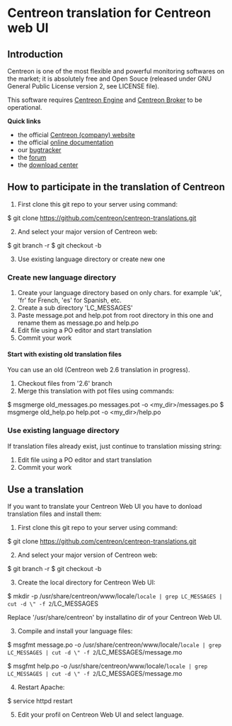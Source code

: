 # Centreon translation for Centreon web UI #

## Introduction ##

Centreon is one of the most flexible and powerful monitoring softwares
on the market; it is absolutely free and Open Souce (released under GNU
General Public License version 2, see LICENSE file).

This software requires [Centreon Engine](https://github.com/centreon/centreon-engine)
and [Centreon Broker](https://github.com/centreon/centreon-broker) to be
operational.

**Quick links**
* the official [Centreon (company) website](https://www.centreon.com)
* the official [online documentation](https://documentation.centreon.com)
* our [bugtracker](https://github.com/centreon/centreon/issues)
* the [forum](http://forum.centreon.com)
* the [download center](https://download.centreon.com)

## How to participate in the translation of Centreon ##

1. First clone this git repo to your server using command:

  $ git clone https://github.com/centreon/centreon-translations.git

2. And select your major version of Centreon web:

  $ git branch -r
  $ git checkout -b <branch>

3. Use existing language directory or create new one

### Create new language directory ###

1. Create your language directory based on only chars. for example 'uk', 'fr' for French, 'es' for Spanish, etc.
2. Create a sub directory 'LC_MESSAGES'
3. Paste message.pot and help.pot from root directory in this one and rename them as message.po and help.po
4. Edit file using a PO editor and start translation
5. Commit your work

#### Start with existing old translation files ####

You can use an old (Centreon web 2.6 translation in progress). 
1. Checkout files from '2.6' branch
2. Merge this translation with pot files using commands:

  $ msgmerge old_messages.po messages.pot -o <my_dir>/messages.po
  $ msgmerge old_help.po help.pot -o  <my_dir>/help.po 

### Use existing language directory ###

If translation files already exist, just continue to translation missing string:

1. Edit file using a PO editor and start translation
2. Commit your work

## Use a translation ##

If you want to translate your Centreon Web UI you have to donload translation files and install them:

1. First clone this git repo to your server using command:

  $ git clone https://github.com/centreon/centreon-translations.git

2. And select your major version of Centreon web:

  $ git branch -r
  $ git checkout -b <branch>

3. Create the local directory for Centreon Web UI:

  $ mkdir -p /usr/share/centreon/www/locale/`locale | grep LC_MESSAGES | cut -d \" -f 2`/LC_MESSAGES

Replace '/usr/share/centreon' by installatino dir of your Centreon Web UI.

3. Compile and install your language files:

  $ msgfmt message.po -o /usr/share/centreon/www/locale/`locale | grep LC_MESSAGES | cut -d \" -f 2`/LC_MESSAGES/message.mo

  $ msgfmt help.po -o /usr/share/centreon/www/locale/`locale | grep LC_MESSAGES | cut -d \" -f 2`/LC_MESSAGES/message.mo

4. Restart Apache:

  $ service httpd restart

5. Edit your profil on Centreon Web UI and select language.
